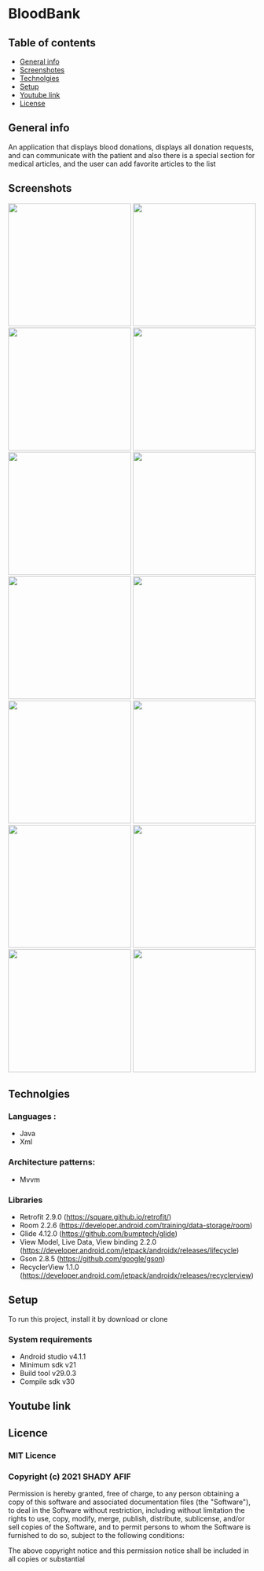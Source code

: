 # BloodBank
## Table of contents
- [General info](#General-info)
- [Screenshotes](#Screenshotes) 
- [Technolgies](#Technolgies)
- [Setup](#Setup)
- [Youtube link](#Youtube-link) 
- [License](#Licence)
## General info
An application that displays blood donations, displays all donation requests, and can communicate with the patient and also there is a special section for medical articles, and the user can add favorite articles to the list
## Screenshots
<img src="/images/SplashScreen.jpg" width="250"/> <img src="/images/LoginScreen.jpg" width="250">
<img src="/images/SignUpScreen1.jpg" width="250">
<img src="/images/SignUpScreen2.jpg" width="250">
<img src="/images/DonationScreen.jpg" width="250">
<img src="/images/AddDonationScreen1.jpg" width="250">
<img src="/images/AddDonationScreen2.jpg" width="250">
<img src="/images/ArticlesScreen.jpg" width="250">
<img src="/images/InfoScreen.jpg" width="250">
<img src="/images/NotificationScreen.jpg" width="250">
<img src="/images/FavoriteScreen.jpg" width="250">
<img src="/images/DeleteAllFavoriteListScreen.jpg" width="250">
<img src="/images/ContactUsScreen.jpg" width="250">
<img src="/images/AboutUsScreen.jpg" width="250">
## Technolgies
### Languages :
- Java 
- Xml

### Architecture patterns: 
- Mvvm

 ### Libraries 
 - Retrofit 2.9.0 (https://square.github.io/retrofit/)
 - Room 2.2.6 (https://developer.android.com/training/data-storage/room)
 - Glide 4.12.0 (https://github.com/bumptech/glide)
 - View Model, Live Data, View binding 2.2.0 (https://developer.android.com/jetpack/androidx/releases/lifecycle)
 - Gson 2.8.5 (https://github.com/google/gson)
 - RecyclerView 1.1.0 (https://developer.android.com/jetpack/androidx/releases/recyclerview)
## Setup
To run this project, install it by download or clone
### System requirements
- Android studio v4.1.1
- Minimum sdk v21
- Build tool v29.0.3
- Compile sdk v30
## Youtube link 

## Licence
### MIT Licence 
### Copyright (c) 2021 SHADY AFIF 
Permission is hereby granted, free of charge, to any person obtaining a copy of this software
and associated documentation files (the "Software"), to deal in the Software without restriction,
including without limitation the rights to use, copy, modify, merge, publish, distribute, sublicense,
and/or sell copies of the Software, and to permit persons to whom the Software is furnished to do so, 
subject to the following conditions:

The above copyright notice and this permission notice shall be included in all copies or substantial 
